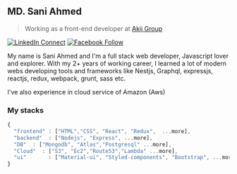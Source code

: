 ## MD. Sani Ahmed
 
> Working as a front-end developer at [Akij Group](https://www.techdiary.dev) 
 
[![LinkedIn Connect](https://img.shields.io/badge/%20-Connect-black?color=14171A&labelColor=212121&logo=linkedin&logoColor=ffffff)](https://www.linkedin.com/in/md-sani-ahmed-210726161) 
[![Facebook Follow](https://img.shields.io/badge/%20-Connect-black?color=14171A&labelColor=1976d2&logo=facebook&logoColor=ffffff)](https://www.facebook.com/rssani.ahmed.7/)
 
My name is Sani Ahmed and I'm a full stack web developer, Javascript lover and explorer. With my 2+ years of working career, I learned a lot of modern webs developing tools and frameworks like Nestjs, Graphql, expressjs, reactjs, redux, webpack, grunt, sass etc.
 
I've also experience in cloud service of Amazon (Aws)
 
 
### My stacks
 
```js
{
  "frontend" : ["HTML","CSS", "React", "Redux",  ...more],
  "backend"  : ["Nodejs", "Express", ...more],
  "DB"  : ["Mongodb", "Atlas","Postgresql" ...more],
  "Cloud"  : ["S3", "Ec2","Route53","Lambda" ...more],
  "ui"       : ["Material-ui", "Styled-components", "Bootstrap", ...more]
}
```
 
 

